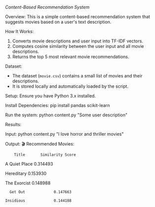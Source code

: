 *Content-Based Recommendation System*

Overview:
This is a simple content-based recommendation system that suggests movies based on a user's text description.

How It Works:
1. Converts movie descriptions and user input into TF-IDF vectors.
2. Computes cosine similarity between the user input and all movie descriptions.
3. Returns the top 5 most relevant movie recommendations.

Dataset:
- The dataset (`movie.csv`) contains a small list of movies and their descriptions.
- It is stored locally and automatically loaded by the script.

Setup:
Ensure you have Python 3.x installed. 

Install Dependencies:
pip install pandas scikit-learn

Run the system:
python content.py "Some user description"

Results:

Input:
python content.py "I love horror and thriller movies"

Output:
🎬 Recommended Movies:


        Title       Similarity Score
A Quiet Place             0.314493

   Hereditary             0.153930
   
 The Exorcist             0.148988
 
      Get Out             0.147663
      
    Insidious             0.144188
